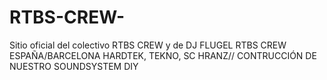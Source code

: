 # RTBS-CREW-
Sitio oficial del colectivo RTBS CREW y de DJ FLUGEL RTBS CREW ESPAÑA/BARCELONA HARDTEK, TEKNO, SC HRANZ// CONTRUCCIÓN DE NUESTRO SOUNDSYSTEM DIY
